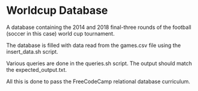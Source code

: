 # Worldcup Database

A database containing the 2014 and 2018 final-three rounds of the football (soccer in this case) world cup tournament.

The database is filled with data read from the games.csv file using the insert_data.sh script.

Various queries are done in the queries.sh script. The output should match the expected_output.txt.

All this is done to pass the FreeCodeCamp relational database curriculum.
